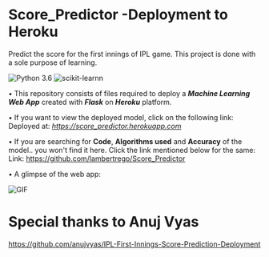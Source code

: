 # Score_Predictor -Deployment to Heroku
Predict the score for the first innings of IPL game.
This project is done with a sole purpose of learning.

![Python 3.6](https://img.shields.io/badge/Python-3.6-brightgreen.svg) ![scikit-learnn](https://img.shields.io/badge/Library-Scikit_Learn-orange.svg)

• This repository consists of files required to deploy a ___Machine Learning Web App___ created with ___Flask___ on ___Heroku___ platform.

• If you want to view the deployed model, click on the following link:<br />
Deployed at: _https://score_predictor.herokuapp.com_

• If you are searching for __Code__, __Algorithms used__ and __Accuracy__ of the model.. you won't find it here. Click the link mentioned below for the same:<br />
Link: https://github.com/lambertrego/Score_Predictor

• A glimpse of the web app:

 ![GIF](readme_resources/ipl-first-innings-score-web-app.gif)

# Special thanks to Anuj Vyas
https://github.com/anujvyas/IPL-First-Innings-Score-Prediction-Deployment
